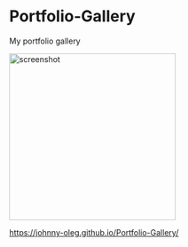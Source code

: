 # Portfolio-Gallery

My portfolio gallery

<img src="https://imgur.com/a/y2jm2tL)" alt="screenshot" width="300"/>

https://johnny-oleg.github.io/Portfolio-Gallery/
